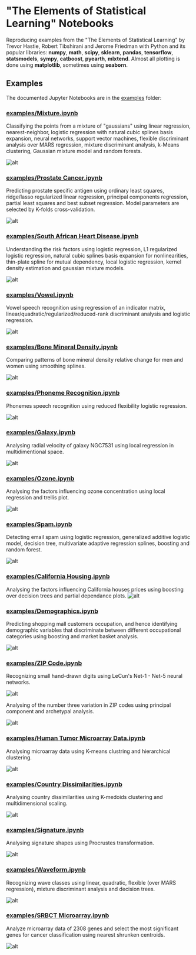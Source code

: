 # "The Elements of Statistical Learning" Notebooks
Reproducing examples from the "The Elements of Statistical Learning" by Trevor Hastie, Robert Tibshirani and Jerome Friedman with Python and its popular libraries: 
**numpy**, **math**, **scipy**, **sklearn**, **pandas**, **tensorflow**, **statsmodels**, **sympy**, **catboost**, **pyearth**, **mlxtend**. Almost all plotting is done using **matplotlib**, sometimes using **seaborn**. 

## Examples
The documented Jupyter Notebooks are in the [examples](https://github.com/empathy87/The-Elements-of-Statistical-Learning-Python-Notebooks/tree/master/examples) folder:
### [examples/Mixture.ipynb](https://github.com/empathy87/The-Elements-of-Statistical-Learning-Python-Notebooks/blob/master/examples/Mixture.ipynb)

Classifying the points from a mixture of "gaussians" using linear regression, nearest-neighbor, logistic regression with natural cubic splines basis expansion, neural networks, support vector machines, flexible discriminant analysis over MARS regression, mixture discriminant analysis, k-Means clustering, Gaussian mixture model and random forests.

![alt](https://github.com/empathy87/The-Elements-of-Statistical-Learning-Python-Notebooks/blob/master/images/mixture.png)
### [examples/Prostate Cancer.ipynb](https://github.com/empathy87/The-Elements-of-Statistical-Learning-Python-Notebooks/blob/master/examples/Prostate%20Cancer.ipynb)

Predicting prostate specific antigen using ordinary least squares, ridge/lasso regularized linear regression, principal components regression, partial least squares and best subset regression. Model parameters are selected by K-folds cross-validation.

![alt](https://github.com/empathy87/The-Elements-of-Statistical-Learning-Python-Notebooks/blob/master/images/cancer.png)
### [examples/South African Heart Disease.ipynb](https://github.com/empathy87/The-Elements-of-Statistical-Learning-Python-Notebooks/blob/master/examples/South%20African%20Heart%20Disease.ipynb)
Understanding the risk factors using logistic regression, L1 regularized logistic regression, natural cubic splines basis expansion for nonlinearities, thin-plate spline for mutual dependency, local logistic regression, kernel density estimation and gaussian mixture models.

![alt](https://github.com/empathy87/The-Elements-of-Statistical-Learning-Python-Notebooks/blob/master/images/chd.png)
### [examples/Vowel.ipynb](https://github.com/empathy87/The-Elements-of-Statistical-Learning-Python-Notebooks/blob/master/examples/Vowel.ipynb)
Vowel speech recognition using regression of an indicator matrix, linear/quadratic/regularized/reduced-rank discriminant analysis and logistic regression.

![alt](https://github.com/empathy87/The-Elements-of-Statistical-Learning-Python-Notebooks/blob/master/images/vowel.png)
### [examples/Bone Mineral Density.ipynb](https://github.com/empathy87/The-Elements-of-Statistical-Learning-Python-Notebooks/blob/master/examples/Bone%20Mineral%20Density.ipynb)
Comparing patterns of bone mineral density relative change for men and women using smoothing splines.

![alt](https://github.com/empathy87/The-Elements-of-Statistical-Learning-Python-Notebooks/blob/master/images/bone.png)
### [examples/Phoneme Recognition.ipynb](https://github.com/empathy87/The-Elements-of-Statistical-Learning-Python-Notebooks/blob/master/examples/Phoneme%20Recognition.ipynb)
Phonemes speech recognition using reduced flexibility logistic regression.

![alt](https://github.com/empathy87/The-Elements-of-Statistical-Learning-Python-Notebooks/blob/master/images/phoneme.png)
### [examples/Galaxy.ipynb](https://github.com/empathy87/The-Elements-of-Statistical-Learning-Python-Notebooks/blob/master/examples/Galaxy.ipynb)
Analysing radial velocity of galaxy NGC7531 using local regression in multidimentional space.

![alt](https://github.com/empathy87/The-Elements-of-Statistical-Learning-Python-Notebooks/blob/master/images/galaxy.png)
### [examples/Ozone.ipynb](https://github.com/empathy87/The-Elements-of-Statistical-Learning-Python-Notebooks/blob/master/examples/Ozone.ipynb)
Analysing the factors influencing ozone concentration using local regression and trellis plot.

![alt](https://github.com/empathy87/The-Elements-of-Statistical-Learning-Python-Notebooks/blob/master/images/ozone.png)
### [examples/Spam.ipynb](https://github.com/empathy87/The-Elements-of-Statistical-Learning-Python-Notebooks/blob/master/examples/Spam.ipynb)
Detecting email spam using logistic regression, generalized additive logistic model, decision tree, multivariate adaptive regression splines, boosting and random forest.

![alt](https://github.com/empathy87/The-Elements-of-Statistical-Learning-Python-Notebooks/blob/master/images/spam.png)
### [examples/California Housing.ipynb](https://github.com/empathy87/The-Elements-of-Statistical-Learning-Python-Notebooks/blob/master/examples/California%20Housing.ipynb)
Analysing the factors influencing California houses prices using boosting over decision trees and partial dependance plots.
![alt](https://github.com/empathy87/The-Elements-of-Statistical-Learning-Python-Notebooks/blob/master/images/california.png)

### [examples/Demographics.ipynb](https://github.com/empathy87/The-Elements-of-Statistical-Learning-Python-Notebooks/blob/master/examples/Demographics.ipynb)
Predicting shopping mall customers occupation, and hence identifying demographic variables that discriminate between different occupational categories using boosting and market basket analysis.

![alt](https://github.com/empathy87/The-Elements-of-Statistical-Learning-Python-Notebooks/blob/master/images/demographics.png)

### [examples/ZIP Code.ipynb](https://github.com/empathy87/The-Elements-of-Statistical-Learning-Python-Notebooks/blob/master/examples/ZIP%20Code.ipynb)
Recognizing small hand-drawn digits using LeCun's Net-1 - Net-5 neural networks. 

![alt](https://github.com/empathy87/The-Elements-of-Statistical-Learning-Python-Notebooks/blob/master/images/zip1.png)

Analysing of the number three variation in ZIP codes using principal component and archetypal analysis.

![alt](https://github.com/empathy87/The-Elements-of-Statistical-Learning-Python-Notebooks/blob/master/images/zip2.png)

### [examples/Human Tumor Microarray Data.ipynb](https://github.com/empathy87/The-Elements-of-Statistical-Learning-Python-Notebooks/blob/master/examples/Human%20Tumor%20Microarray%20Data.ipynb)
Analysing microarray data using K-means clustring and hierarchical clustering. 

![alt](https://github.com/empathy87/The-Elements-of-Statistical-Learning-Python-Notebooks/blob/master/images/tumor.png)

### [examples/Country Dissimilarities.ipynb](https://github.com/empathy87/The-Elements-of-Statistical-Learning-Python-Notebooks/blob/master/examples/Country%20Dissimilarities.ipynb)
Analysing country dissimilarities using K-medoids clustering and multidimensional scaling.

![alt](https://github.com/empathy87/The-Elements-of-Statistical-Learning-Python-Notebooks/blob/master/images/country.png)

### [examples/Signature.ipynb](https://github.com/empathy87/The-Elements-of-Statistical-Learning-Python-Notebooks/blob/master/examples/Signature.ipynb)
Analysing signature shapes using Procrustes transformation.

![alt](https://github.com/empathy87/The-Elements-of-Statistical-Learning-Python-Notebooks/blob/master/images/signature.png)

### [examples/Waveform.ipynb](https://github.com/empathy87/The-Elements-of-Statistical-Learning-Python-Notebooks/blob/master/examples/Waveform.ipynb)
Recognizing wave classes using linear, quadratic, flexible (over MARS regression), mixture discriminant analysis and decision trees.

![alt](https://github.com/empathy87/The-Elements-of-Statistical-Learning-Python-Notebooks/blob/master/images/waveform.png)

### [examples/SRBCT Microarray.ipynb](https://github.com/empathy87/The-Elements-of-Statistical-Learning-Python-Notebooks/blob/master/examples/SRBCT%20Microarray.ipynb)
Analyze microarray data of 2308 genes and select the most significant genes for cancer classification using nearest shrunken centroids. 

![alt](https://github.com/empathy87/The-Elements-of-Statistical-Learning-Python-Notebooks/blob/master/images/srbct.png)

